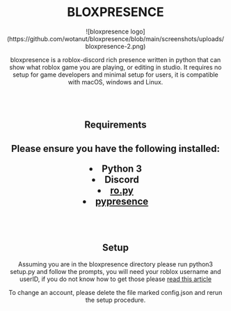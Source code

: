 <div style="text-align: center;">
<h1>BLOXPRESENCE</h1>
![bloxpresence logo](https://github.com/wotanut/bloxpresence/blob/main/screenshots/uploads/bloxpresence-2.png)

bloxpresence is a roblox-discord rich presence written in python that can show what roblox game you are playing, or editing in studio. It requires no setup for game developers and minimal setup for users, it is compatible with macOS, windows and Linux.
</div>
<br>
<br>
<div style="text-align: center;">
<h2>Requirements<h2>
<p>Please ensure you have the following installed:<p>
<li> Python 3
<li> Discord
<li> <a href="https://ro.py.jmk.gg">ro.py</a>
<li> <a href="https://pypi.org/project/pypresence/">pypresence</a>
</div>
<br>
<br>
<div style="text-align: center;">
<h2>Setup</h2>
<p>Assuming you are in the bloxpresence directory please run python3 setup.py and follow the prompts, you will need your roblox username and userID, if you do not know how to get those please <a href="../screenshots/required_information">read this article</a></p>
<p> To change an account, please delete the file marked config.json and rerun the setup procedure.
</div>